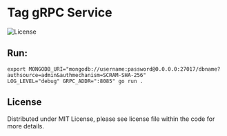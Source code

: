 # Tag gRPC Service

![License](https://img.shields.io/dub/l/vibe-d.svg)

## Run:

```shell
export MONGODB_URI="mongodb://username:password@0.0.0.0:27017/dbname?authsource=admin&authmechanism=SCRAM-SHA-256"
LOG_LEVEL="debug" GRPC_ADDR=":8085" go run .
```

## License

Distributed under MIT License, please see license file within the code for more details.
